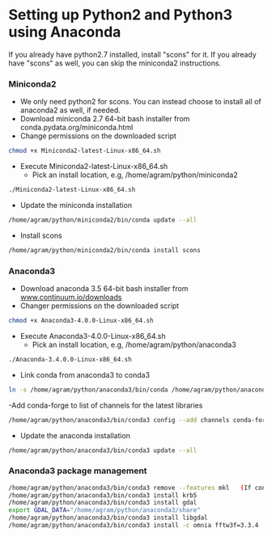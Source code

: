 # Setting up Python2 and Python3 using Anaconda

If you already have python2.7 installed, install "scons" for it.
If you already have "scons" as well, you can skip the miniconda2 instructions.

### Miniconda2

- We only need python2 for scons. You can instead choose to install all of anaconda2 as well, if needed.
- Download miniconda 2.7 64-bit bash installer from conda.pydata.org/miniconda.html
- Change permissions on the downloaded script
```bash
chmod +x Miniconda2-latest-Linux-x86_64.sh
```

- Execute Miniconda2-latest-Linux-x86_64.sh 
   - Pick an install location, e.g, /home/agram/python/miniconda2
```bash
./Miniconda2-latest-Linux-x86_64.sh 
```
   
- Update the miniconda installation
```bash
/home/agram/python/miniconda2/bin/conda update --all 
```
- Install scons
```bash
/home/agram/python/miniconda2/bin/conda install scons
```


### Anaconda3

- Download anaconda 3.5 64-bit bash installer from www.continuum.io/downloads
- Changer permissions on the downloaded script
```bash
chmod +x Anaconda3-4.0.0-Linux-x86_64.sh
```
- Execute Anaconda3-4.0.0-Linux-x86_64.sh
   - Pick an install location, e.g, /home/agram/python/anaconda3
```bash
./Anaconda-3.4.0.0-Linux-x86_64.sh
```

- Link conda from anaconda3 to conda3
```bash
ln -s /home/agram/python/anaconda3/bin/conda /home/agram/python/anaconda3/bin/conda3
```
-Add conda-forge to list of channels for the latest libraries
```bash
/home/agram/python/anaconda3/bin/conda3 config --add channels conda-forge
```
- Update the anaconda installation
```bash
/home/agram/python/anaconda3/bin/conda3 update --all
```

### Anaconda3 package management

```bash
/home/agram/python/anaconda3/bin/conda3 remove --features mkl   (If conda uses mkl. This will get rid of annoying messages from mkl)
/home/agram/python/anaconda3/bin/conda3 install krb5
/home/agram/python/anaconda3/bin/conda3 install gdal
export GDAL_DATA="/home/agram/python/anaconda3/share"
/home/agram/python/anaconda3/bin/conda3 install libgdal
/home/agram/python/anaconda3/bin/conda3 install -c omnia fftw3f=3.3.4
```
